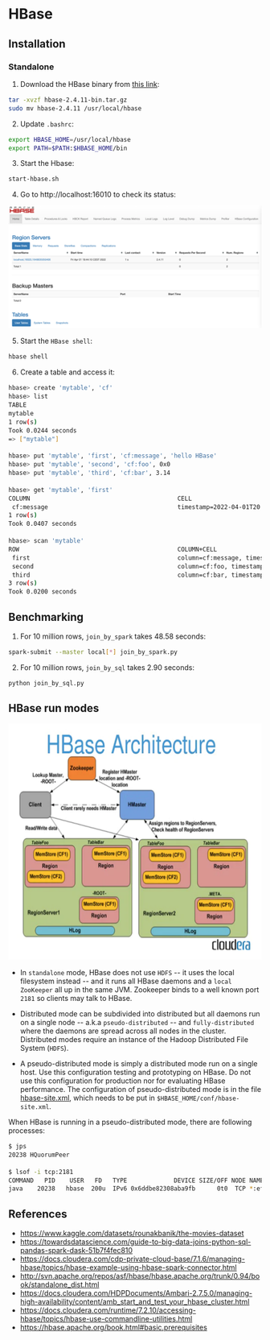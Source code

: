 # HBase

## Installation

### Standalone

1. Download the HBase binary from [this link](https://hbase.apache.org/):

```bash
tar -xvzf hbase-2.4.11-bin.tar.gz
sudo mv hbase-2.4.11 /usr/local/hbase
```

2. Update `.bashrc`:
```bash
export HBASE_HOME=/usr/local/hbase
export PATH=$PATH:$HBASE_HOME/bin
```

3. Start the Hbase:
```bash
start-hbase.sh
```

4. Go to http://localhost:16010 to check its status:
<p float="left">
	<img src="pix/status.png" width="800" />
</p>

5. Start the `HBase shell`:
```bash
hbase shell
```

6. Create a table and access it:
```bash
hbase> create 'mytable', 'cf'
hbase> list
TABLE
mytable
1 row(s)
Took 0.0244 seconds
=> ["mytable"]

hbase> put 'mytable', 'first', 'cf:message', 'hello HBase'
hbase> put 'mytable', 'second', 'cf:foo', 0x0
hbase> put 'mytable', 'third', 'cf:bar', 3.14

hbase> get 'mytable', 'first'
COLUMN                                         CELL
 cf:message                                    timestamp=2022-04-01T20:07:49.762, value=hello HBase
1 row(s)
Took 0.0407 seconds

hbase> scan 'mytable'
ROW                                            COLUMN+CELL
 first                                         column=cf:message, timestamp=2022-04-01T20:07:49.762, value=hello HBase
 second                                        column=cf:foo, timestamp=2022-04-01T20:08:36.932, value=0
 third                                         column=cf:bar, timestamp=2022-04-01T20:08:59.407, value=3.14
3 row(s)
Took 0.0200 seconds
```

## Benchmarking

1. For 10 million rows, `join_by_spark` takes 48.58 seconds:
```bash
spark-submit --master local[*] join_by_spark.py
```

2. For 10 million rows, `join_by_sql` takes 2.90 seconds:
```bash
python join_by_sql.py
```

## HBase run modes

<p float="left">
	<img src="pix/hbase_architecture.png" width="550" />
</p>

* In `standalone` mode, HBase does not use `HDFS` -- it uses the local filesystem instead -- and it runs all HBase daemons and a `local ZooKeeper` all up in the same JVM. Zookeeper binds to a well known port `2181` so clients may talk to HBase.

* Distributed mode can be subdivided into distributed but all daemons run on a single node -- a.k.a `pseudo-distributed` -- and `fully-distributed` where the daemons are spread across all nodes in the cluster. Distributed modes require an instance of the Hadoop Distributed File System (`HDFS`).

* A pseudo-distributed mode is simply a distributed mode run on a single host. Use this configuration testing and prototyping on HBase. Do not use this configuration for production nor for evaluating HBase performance. The configuration of pseudo-distributed mode is in the file [hbase-site.xml](conf/hbase-site.xml), which needs to be put in `$HBASE_HOME/conf/hbase-site.xml`.

When HBase is running in a pseudo-distributed mode, there are following processes:
```bash
$ jps
20238 HQuorumPeer

$ lsof -i tcp:2181
COMMAND   PID    USER   FD   TYPE             DEVICE SIZE/OFF NODE NAME
java    20238   hbase  200u  IPv6 0x6ddbe82308aba9fb      0t0  TCP *:eforward (LISTEN)
```

## References
* https://www.kaggle.com/datasets/rounakbanik/the-movies-dataset
* https://towardsdatascience.com/guide-to-big-data-joins-python-sql-pandas-spark-dask-51b7f4fec810
* https://docs.cloudera.com/cdp-private-cloud-base/7.1.6/managing-hbase/topics/hbase-example-using-hbase-spark-connector.html
* http://svn.apache.org/repos/asf/hbase/hbase.apache.org/trunk/0.94/book/standalone_dist.html
* https://docs.cloudera.com/HDPDocuments/Ambari-2.7.5.0/managing-high-availability/content/amb_start_and_test_your_hbase_cluster.html
* https://docs.cloudera.com/runtime/7.2.10/accessing-hbase/topics/hbase-use-commandline-utilities.html
* https://hbase.apache.org/book.html#basic.prerequisites
